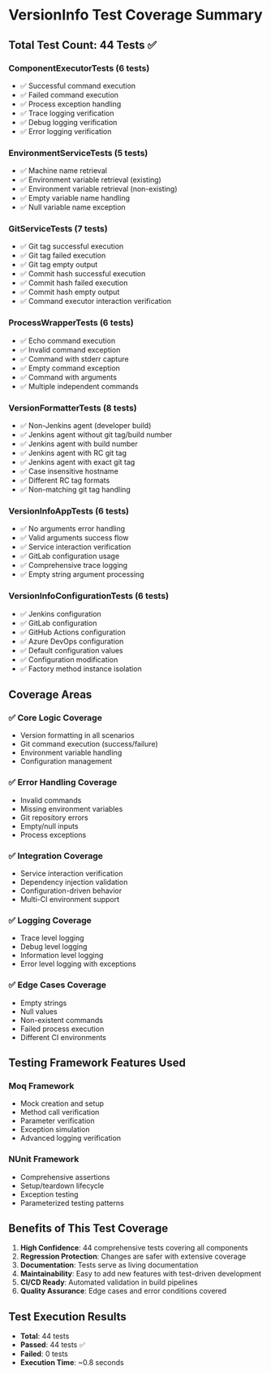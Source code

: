 # VersionInfo Test Coverage Summary

## Total Test Count: 44 Tests ✅

### ComponentExecutorTests (6 tests)
- ✅ Successful command execution
- ✅ Failed command execution
- ✅ Process exception handling
- ✅ Trace logging verification
- ✅ Debug logging verification
- ✅ Error logging verification

### EnvironmentServiceTests (5 tests)
- ✅ Machine name retrieval
- ✅ Environment variable retrieval (existing)
- ✅ Environment variable retrieval (non-existing)
- ✅ Empty variable name handling
- ✅ Null variable name exception

### GitServiceTests (7 tests)
- ✅ Git tag successful execution
- ✅ Git tag failed execution
- ✅ Git tag empty output
- ✅ Commit hash successful execution
- ✅ Commit hash failed execution
- ✅ Commit hash empty output
- ✅ Command executor interaction verification

### ProcessWrapperTests (6 tests)
- ✅ Echo command execution
- ✅ Invalid command exception
- ✅ Command with stderr capture
- ✅ Empty command exception
- ✅ Command with arguments
- ✅ Multiple independent commands

### VersionFormatterTests (8 tests)
- ✅ Non-Jenkins agent (developer build)
- ✅ Jenkins agent without git tag/build number
- ✅ Jenkins agent with build number
- ✅ Jenkins agent with RC git tag
- ✅ Jenkins agent with exact git tag
- ✅ Case insensitive hostname
- ✅ Different RC tag formats
- ✅ Non-matching git tag handling

### VersionInfoAppTests (6 tests)
- ✅ No arguments error handling
- ✅ Valid arguments success flow
- ✅ Service interaction verification
- ✅ GitLab configuration usage
- ✅ Comprehensive trace logging
- ✅ Empty string argument processing

### VersionInfoConfigurationTests (6 tests)
- ✅ Jenkins configuration
- ✅ GitLab configuration
- ✅ GitHub Actions configuration
- ✅ Azure DevOps configuration
- ✅ Default configuration values
- ✅ Configuration modification
- ✅ Factory method instance isolation

## Coverage Areas

### ✅ **Core Logic Coverage**
- Version formatting in all scenarios
- Git command execution (success/failure)
- Environment variable handling
- Configuration management

### ✅ **Error Handling Coverage**
- Invalid commands
- Missing environment variables
- Git repository errors
- Empty/null inputs
- Process exceptions

### ✅ **Integration Coverage**
- Service interaction verification
- Dependency injection validation
- Configuration-driven behavior
- Multi-CI environment support

### ✅ **Logging Coverage**
- Trace level logging
- Debug level logging
- Information level logging
- Error level logging with exceptions

### ✅ **Edge Cases Coverage**
- Empty strings
- Null values
- Non-existent commands
- Failed process execution
- Different CI environments

## Testing Framework Features Used

### **Moq Framework**
- Mock creation and setup
- Method call verification
- Parameter verification
- Exception simulation
- Advanced logging verification

### **NUnit Framework**
- Comprehensive assertions
- Setup/teardown lifecycle
- Exception testing
- Parameterized testing patterns

## Benefits of This Test Coverage

1. **High Confidence**: 44 comprehensive tests covering all components
2. **Regression Protection**: Changes are safer with extensive coverage
3. **Documentation**: Tests serve as living documentation
4. **Maintainability**: Easy to add new features with test-driven development
5. **CI/CD Ready**: Automated validation in build pipelines
6. **Quality Assurance**: Edge cases and error conditions covered

## Test Execution Results
- **Total**: 44 tests
- **Passed**: 44 tests ✅
- **Failed**: 0 tests
- **Execution Time**: ~0.8 seconds